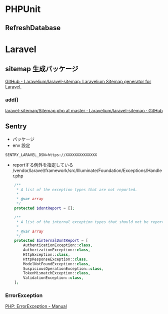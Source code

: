 # PHPUnit
## RefreshDatabase


# Laravel
## sitemap 生成パッケージ
[GitHub - Laravelium/laravel-sitemap: Laravelium Sitemap generator for Laravel.](https://github.com/Laravelium/laravel-sitemap)

### add()
[laravel-sitemap/Sitemap.php at master · Laravelium/laravel-sitemap · GitHub](https://github.com/Laravelium/laravel-sitemap/blob/master/src/Laravelium/Sitemap/Sitemap.php#L136)

## Sentry
- パッケージ
- env 設定
```
SENTRY_LARAVEL_DSN=https://XXXXXXXXXXXXXX
```
- reportする例外を指定している
/vendor/laravel/framework/src/Illuminate/Foundation/Exceptions/Handler.php
```php
    /**
     * A list of the exception types that are not reported.
     *
     * @var array
     */
    protected $dontReport = [];

    /**
     * A list of the internal exception types that should not be reported.
     *
     * @var array
     */
    protected $internalDontReport = [
        AuthenticationException::class,
        AuthorizationException::class,
        HttpException::class,
        HttpResponseException::class,
        ModelNotFoundException::class,
        SuspiciousOperationException::class,
        TokenMismatchException::class,
        ValidationException::class,
    ];
```

### ErrorException
[PHP: ErrorException - Manual ](https://www.php.net/manual/ja/class.errorexception.php)

